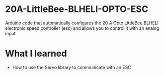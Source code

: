 # 20A-LittleBee-BLHELI-OPTO-ESC
Arduino code that automatically configures the 20 A Opto LittleBee BLHELI electronic speed controller (esc) and allows you to control it with an analog input
# What I learned
  - How to use the Servo library to communicate with an ESC

